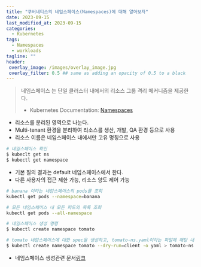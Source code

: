 ```yaml
---
title: "쿠버네티스의 네임스페이스(Namespaces)에 대해 알아보자"
date: 2023-09-15
last_modified_at: 2023-09-15
categories:
  - Kubernetes
tags:
  - Namespaces
  - workloads
tagline: ""
header:
 overlay_image: /images/overlay_image.jpg
 overlay_filter: 0.5 ## same as adding an opacity of 0.5 to a black
---
```


> 네임스페이스 는 단일 클러스터 내에서의 리소스 그룹 격리 메커니즘을 제공한다.
> * Kubernetes Documentation: [Namespaces](https://kubernetes.io/docs/concepts/overview/working-with-objects/namespaces/)  

* 리소스를 분리된 영역으로 나눈다.
* Multi-tenant 환경을 분리하여 리소스를 생산, 개발, QA 환경 등으로 사용
* 리소스 이름은 네임스페이스 내에서만 고유 명칭으로 사용

```bash
# 네임스페이스 확인
$ kubeclt get ns
$ kubectl get namespace
```

* 기본 질의 결과는 default 네임스페이스에서 한다.
* 다른 사용자의 접근 제한 가능, 리소스 양도 제어 가능

```bash
# banana 이라는 네임스페이스의 pods를 조회
kubectl get pods --namespace=banana

# 모든 네임스페이스 내 모든 파드의 목록 조회
kubectl get pods --all-namespace

# 네임스페이스 생성 명령
$ kubectl create namespace tomato

# tomato 네임스페이스에 대한 spec을 생성하고, tomato-ns.yaml이라는 파일에 해당 내용을 기록한다.
$ kubectl create namespace tomato --dry-run=client -o yaml > tomato-ns.yaml
```

* 네임스페이스 생성관련 문서[링크](https://kubernetes.io/docs/tasks/administer-cluster/namespaces/#creating-a-new-namespace)